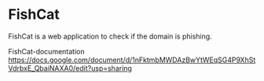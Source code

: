 # FishCat

FishCat is a web application to check if the domain is phishing. 


FishCat-documentation https://docs.google.com/document/d/1nFktmbMWDAzBwYtWEqSG4P9XhStVdrbxE_QbaiNAXA0/edit?usp=sharing 
